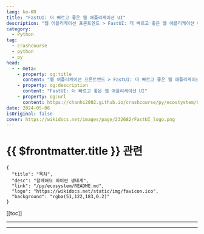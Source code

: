 ```yaml
---
lang: ko-KR
title: "FastUI: 더 빠르고 좋은 웹 애플리케이션 UI"
description: "웹 어플리케이션 프론트엔드 > FastUI: 더 빠르고 좋은 웹 애플리케이션 UI"
category:
  - Python
tag: 
  - crashcourse
  - python
  - py
head:
  - - meta:
    - property: og:title
      content: "웹 어플리케이션 프론트엔드 > FastUI: 더 빠르고 좋은 웹 애플리케이션 UI"
    - property: og:description
      content: "FastUI: 더 빠르고 좋은 웹 애플리케이션 UI"
    - property: og:url
      content: https://chanhi2002.github.io/crashcourse/py/ecostystem/06/fe/fast-ui.html
date: 2024-05-06
isOriginal: false
cover: https://wikidocs.net/images/page/232682/FastUI_logo.png
---
```


# {{ $frontmatter.title }} 관련

```component VPCard
{
  "title": "목차",
  "desc": "함께해요 파이썬 생태계",
  "link": "/py/ecosystem/README.md",
  "logo": "https://wikidocs.net/static/img/favicon.ico",
  "background": "rgba(51,122,183,0.2)"
}
```

[[toc]]

---

<SiteInfo
  name="FastUI: 더 빠르고 좋은 웹 애플리케이션 UI | WikiDocs"
  desc="함께해요 파이썬 생태계"
  url="https://wikidocs.net/232682"
  logo="https://wikidocs.net/static/img/favicon.ico"
  preview="https://wikidocs.net/images/page/232682/FastUI_logo.png"/>

<!-- TODO: 작성 -->

---

<TagLinks />